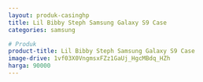 ```yaml
---
layout: produk-casinghp
title: Lil Bibby Steph Samsung Galaxy S9 Case
categories: samsung

# Produk
product-title: Lil Bibby Steph Samsung Galaxy S9 Case
image-drive: 1vf03X0VngmsxFZz1GaUj_HgcMBdq_HZh
harga: 90000
---
```

